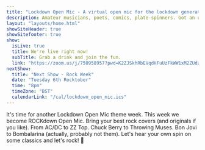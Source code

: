 ```yaml
---
title: "Lockdown Open Mic - A virtual open mic for the lockdown generation"
description: Amateur musicians, poets, comics, plate-spinners. Got an urge to perform in this time of social distancing and isolation? We’re here for you. The pubs and clubs might be closed and your favourite local open-mic night sadly on hiatus but you can join our friendly virtual, online open mic and share in the entertainment. Anything goes; singing, acoustic music, spoken word, comedy. Whatever you've got, we'd love to see it.
layout: "layouts/home.html"
showSiteHeader: true
showSitefooter: true
show:
  isLive: true
  title: We're live right now!
  subTitle: Grab a drink and join the fun.
  link: "https://zoom.us/j/750958957?pwd=K2ZJSkhRbEVqdHFuUzFkWW1xM2ZUdz09"
nextShow:
  title: "Next Show - Rock Week"
  date: "Tuesday 6th Rocktober"
  time: "8pm"
  timeZone: "BST"
  calendarLink: "/cal/lockdown_open_mic.ics"
---
```


It's time for another Lockdown Open Mic theme week. This week we become ROCKdown Open Mic. Bring your best rock covers (and originals if you like). From AC/DC to ZZ Top. Chuck Berry to Throwing Muses. Bon Jovi to Bombalarina (actually, probably not them). Let's hear your own spin on some classics and let's rock! 🤘
